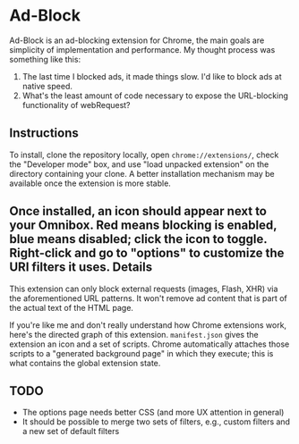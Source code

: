 Ad-Block
===========

Ad-Block is an ad-blocking extension for Chrome, the main goals are simplicity of implementation and performance.
My thought process was something like this:

1. The last time I blocked ads, it made things slow. I'd like to block ads at native speed.
1. What's the least amount of code necessary to expose the URL-blocking functionality of webRequest?



Instructions
------------
To install, clone the repository locally, open `chrome://extensions/`, check the "Developer mode" box, and use "load unpacked extension" on the directory containing your clone. A better installation mechanism may be available once the extension is more stable.

Once installed, an icon should appear next to your Omnibox. Red means blocking is enabled, blue means disabled; click the icon to toggle. Right-click and go to "options" to customize the URI filters it uses.
Details
-------
This extension can only block external requests (images, Flash, XHR) via the aforementioned URL patterns. It won't remove ad content that is part of the actual text of the HTML page. 

If you're like me and don't really understand how Chrome extensions work, here's the directed graph of this extension. `manifest.json` gives the extension an icon and a set of scripts. Chrome automatically attaches those scripts to a "generated background page" in which they execute; this is what contains the global extension state. 

TODO
----

* The options page needs better CSS (and more UX attention in general)
* It should be possible to merge two sets of filters, e.g., custom filters and a new set of default filters


